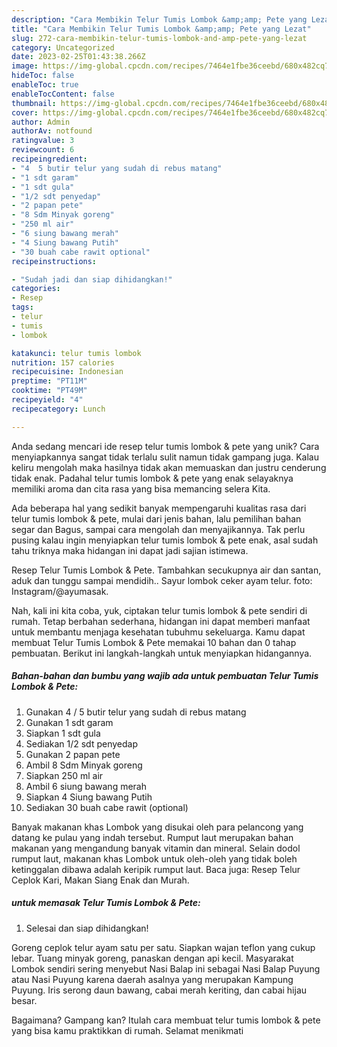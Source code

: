 ```yaml
---
description: "Cara Membikin Telur Tumis Lombok &amp;amp; Pete yang Lezat"
title: "Cara Membikin Telur Tumis Lombok &amp;amp; Pete yang Lezat"
slug: 272-cara-membikin-telur-tumis-lombok-and-amp-pete-yang-lezat
category: Uncategorized
date: 2023-02-25T01:43:38.266Z
image: https://img-global.cpcdn.com/recipes/7464e1fbe36ceebd/680x482cq70/telur-tumis-lombok-pete-foto-resep-utama.jpg
hideToc: false
enableToc: true
enableTocContent: false
thumbnail: https://img-global.cpcdn.com/recipes/7464e1fbe36ceebd/680x482cq70/telur-tumis-lombok-pete-foto-resep-utama.jpg
cover: https://img-global.cpcdn.com/recipes/7464e1fbe36ceebd/680x482cq70/telur-tumis-lombok-pete-foto-resep-utama.jpg
author: Admin
authorAv: notfound
ratingvalue: 3
reviewcount: 6
recipeingredient:
- "4  5 butir telur yang sudah di rebus matang"
- "1 sdt garam"
- "1 sdt gula"
- "1/2 sdt penyedap"
- "2 papan pete"
- "8 Sdm Minyak goreng"
- "250 ml air"
- "6 siung bawang merah"
- "4 Siung bawang Putih"
- "30 buah cabe rawit optional"
recipeinstructions:

- "Sudah jadi dan siap dihidangkan!"
categories:
- Resep
tags:
- telur
- tumis
- lombok

katakunci: telur tumis lombok 
nutrition: 157 calories
recipecuisine: Indonesian
preptime: "PT11M"
cooktime: "PT49M"
recipeyield: "4"
recipecategory: Lunch

---
```





Anda sedang mencari ide resep telur tumis lombok &amp; pete yang unik? Cara menyiapkannya sangat tidak terlalu sulit namun tidak gampang juga. Kalau keliru mengolah maka hasilnya tidak akan memuaskan dan justru cenderung tidak enak. Padahal telur tumis lombok &amp; pete yang enak selayaknya memiliki aroma dan cita rasa yang bisa memancing selera Kita.





Ada beberapa hal yang sedikit banyak mempengaruhi kualitas rasa dari telur tumis lombok &amp; pete, mulai dari jenis bahan, lalu pemilihan bahan segar dan Bagus, sampai cara mengolah dan menyajikannya. Tak perlu pusing kalau ingin menyiapkan telur tumis lombok &amp; pete enak,      asal sudah tahu triknya maka hidangan ini dapat jadi sajian istimewa.














Resep Telur Tumis Lombok &amp; Pete. Tambahkan secukupnya air dan santan, aduk dan tunggu sampai mendidih.. Sayur lombok ceker ayam telur. foto: Instagram/@ayumasak.






Nah, kali ini kita coba, yuk, ciptakan telur tumis lombok &amp; pete sendiri di rumah. Tetap berbahan sederhana, hidangan ini dapat memberi manfaat untuk membantu menjaga kesehatan tubuhmu sekeluarga. Kamu dapat membuat Telur Tumis Lombok &amp; Pete memakai 10 bahan dan 0 tahap pembuatan. Berikut ini langkah-langkah untuk menyiapkan hidangannya.

<!--inarticleads1-->

##### Bahan-bahan dan bumbu yang wajib ada untuk pembuatan Telur Tumis Lombok &amp; Pete:

1. Gunakan 4 / 5 butir telur yang sudah di rebus matang
1. Gunakan 1 sdt garam
1. Siapkan 1 sdt gula
1. Sediakan 1/2 sdt penyedap
1. Gunakan 2 papan pete
1. Ambil 8 Sdm Minyak goreng
1. Siapkan 250 ml air
1. Ambil 6 siung bawang merah
1. Siapkan 4 Siung bawang Putih
1. Sediakan 30 buah cabe rawit (optional)


Banyak makanan khas Lombok yang disukai oleh para pelancong yang datang ke pulau yang indah tersebut. Rumput laut merupakan bahan makanan yang mengandung banyak vitamin dan mineral. Selain dodol rumput laut, makanan khas Lombok untuk oleh-oleh yang tidak boleh ketinggalan dibawa adalah keripik rumput laut. Baca juga: Resep Telur Ceplok Kari, Makan Siang Enak dan Murah. 

<!--inarticleads2-->

#####  untuk memasak Telur Tumis Lombok &amp; Pete:


1. Selesai dan siap dihidangkan!

Goreng ceplok telur ayam satu per satu. Siapkan wajan teflon yang cukup lebar. Tuang minyak goreng, panaskan dengan api kecil. Masyarakat Lombok sendiri sering menyebut Nasi Balap ini sebagai Nasi Balap Puyung atau Nasi Puyung karena daerah asalnya yang merupakan Kampung Puyung. Iris serong daun bawang, cabai merah keriting, dan cabai hijau besar. 

Bagaimana? Gampang kan? Itulah cara membuat telur tumis lombok &amp; pete yang bisa kamu praktikkan di rumah. Selamat menikmati
